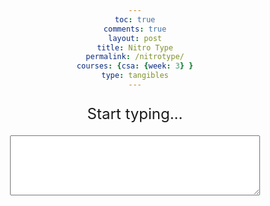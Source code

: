 ```yaml
---
toc: true
comments: true
layout: post
title: Nitro Type
permalink: /nitrotype/
courses: {csa: {week: 3} }
type: tangibles
---
```

<html>
<head>
  <style>
    body {
      text-align: center;
    }
    #game-container {
      width: 400px;
      margin: 0 auto;
    }
    #paragraph-display {
      font-size: 24px;
      margin-bottom: 20px;
    }
    #input-field {
      font-size: 18px;
      padding: 5px;
      width: 100%;
      box-sizing: border-box;
    }
    #timer {
      font-size: 18px;
      margin-top: 20px;
    }
    #result {
      font-size: 18px;
      margin-top: 20px;
    }
    .result {
      border-radius: 12px;
      border: 1px solid black;
      padding: 20px;
      max-width: 300px;
      flex-shrink: 0;
    }
  </style>
  <!-- Importing table and sorting code -->
  <link rel="stylesheet" type="text/css" href="https://cdn.datatables.net/1.13.4/css/jquery.dataTables.min.css">
  <script type="text/javascript" language="javascript" src="https://code.jquery.com/jquery-3.6.0.min.js"></script>
  <script>var define = null;</script>
  <script type="text/javascript" language="javascript" src="https://cdn.datatables.net/1.13.4/js/jquery.dataTables.min.js"></script>
</head>
<body>
  <div id="game-container">
    <p id="paragraph-display">Start typing...</p>
    <textarea id="input-field" rows="4"></textarea>
    <p id="timer"></p>
    <p id="result"></p>
  </div>

  <script>
    var paragraphs = [
      "Determine retiree thought improve truth active",
      "Polish curve stun addicted extreme affect present",
      "Certain dramatic greeting order twin fade",
      "Relevance glimpse grain debt tell morning",
      "Genetic suggest reduce demonstrate lift make",
      "Entry circulation supply accountant admire spot",
      "Assignment bracket satellite agony equal afford",
      "Wash throw mistreat measure competition education",
    ];

    // This is the counter for how many paragraphs have been completed
    var paragraphsComplete = 0;

    // This generates a random integer from 0 to the number of paragraphs - 1
    var currentParagraphIndex = Math.floor(Math.random() * paragraphs.length);

    // This uses the random integer from above as an index for a random paragraph from the paragraph bank
    var currentParagraph = paragraphs[currentParagraphIndex];

    // Track the current character index within the paragraph
    var currentCharIndex = 0;

    // This sets the startTime and the timerInterval to undefined values
    var startTime = null;
    var timerInterval = null;

    // This is the code that replaces the previous paragraph
    var paragraphDisplay = document.getElementById("paragraph-display");
    // This gets the input from the text box
    var inputField = document.getElementById("input-field");
    // This is the code that allows the timer to update
    var timer = document.getElementById("timer");
    // Result element for displaying WPM and accuracy
    var resultElement = document.getElementById("result");

    // Function starts as soon as it detects an input
    inputField.addEventListener("input", function(event) {
      var enteredText = event.target.value;

      // Starts the timer after the user inputs something into the textbox
      if (!startTime) {
        startTime = new Date();
        startTimer();
      }

      // Verify if the entered text matches the current paragraph
      var paragraphText = currentParagraph.slice(0, enteredText.length);

      // Check each character and apply highlighting
      var highlightedText = '';
      for (var i = 0; i < enteredText.length; i++) {
        if (enteredText[i] === paragraphText[i]) {
          highlightedText += '<span style="background-color: yellow;">' + enteredText[i] + '</span>';
        } else {
          highlightedText += enteredText[i];
        }
      }

      paragraphDisplay.innerHTML = highlightedText + currentParagraph.slice(enteredText.length);

      // If the entered text matches the entire paragraph
      if (enteredText === currentParagraph) {
        // Display a "You Win!" message
        paragraphDisplay.textContent = "You Win!";
        // Hide the text box
        inputField.style.display = "none";
        // Stop the timer
        stopTimer();
      }
    });

    // Starts repeated action (timer) that updates every 10 milliseconds (0.01)
    function startTimer() {
      timerInterval = setInterval(updateTimer, 10);
    }

    // Stops the timer when it is called. It is called after the user has typed the entire paragraph
    function stopTimer() {
      // Makes the action above (timer) stop
      clearInterval(timerInterval);

      // Calculate WPM and accuracy
      var currentTime = new Date();
      var elapsedTime = (currentTime - startTime) / 1000; // in seconds
      var wordCount = currentParagraph.split(" ").length;
      var typedCharacters = inputField.value.length;
      var accuracy = (typedCharacters / currentParagraph.length) * 100;
      var wpm = (wordCount / (elapsedTime / 60)).toFixed(2); // words per minute

      // Display results
      resultElement.textContent = "Accuracy: " + accuracy.toFixed(2) + "% | WPM: " + wpm;
      
      // Waits 1 second after the game is complete. Then it asks for the user's name.
      setTimeout(()=> {
         var username = prompt('Congratulations! You completed the paragraph in ' + elapsedTime.toFixed(2) + ' seconds! Enter your name:');
         // Save or process the username as needed
         // Then reload the page
         location.reload();
      }, 1000);
    }

    // This function updates the timer every millisecond
    function updateTimer() {
      var currentTime = new Date();
      // Subtract the currentTime from the startTime to calculate the elapsed time in hundredths of a second
      var elapsedTime = Math.floor((currentTime - startTime) / 10);
      // Converts the elapsed time to seconds with two decimal places
      var actualTime = (elapsedTime / 100).toFixed(2);
      // Displays on the frontend
      timer.textContent = "Time: " + actualTime + " seconds";
    }
  </script>
</body>
</html>
